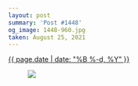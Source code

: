 ```yaml
---
layout: post
summary: 'Post #1448'
og_image: 1448-960.jpg
taken: August 25, 2021
---
```


<div class="post">
 <time>
  <a href="/1448">
   {{ page.date | date: "%B %-d, %Y" }}
  </a>
 </time>
 <a href="/1448">
  <figure data-taken="8/25/2021">
   <img sizes="(min-width: 700px) 50vw, calc(100vw - 2rem)" src="{{ site.assets_url }}/1448-480.jpg" srcset="{{ site.assets_url }}/1448-240.jpg 240w, {{ site.assets_url }}/1448-480.jpg 480w, {{ site.assets_url }}/1448-720.jpg 720w, {{ site.assets_url }}/1448-960.jpg 960w"/>
  </figure>
 </a>
</div>
